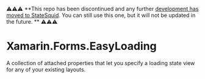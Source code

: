 ⚠️⚠️⚠️ **This repo has been discontinued and any further [development has moved to StateSquid](https://github.com/sthewissen/Xamarin.Forms.StateSquid). You can still use this one, but it will not be updated in the future. ** ⚠️⚠️⚠️

# Xamarin.Forms.EasyLoading
A collection of attached properties that let you specify a loading state view for any of your existing layouts.
